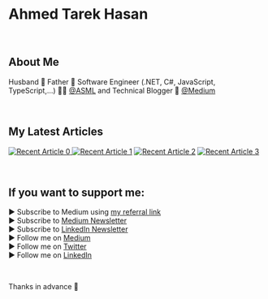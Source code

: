 # Ahmed Tarek Hasan

<br/>

## About Me
Husband 👫 Father 👦 Software Engineer (.NET, C#, JavaScript, TypeScript,...) 👨‍💻 [@ASML][ASML] and Technical Blogger 📰 [@Medium][Blog]

<br/>

## My Latest Articles
<a target="_blank" href="https://github-readme-medium-recent-article.vercel.app/medium/@eng_ahmed.tarek/0"><img src="https://github-readme-medium-recent-article.vercel.app/medium/@eng_ahmed.tarek/0" alt="Recent Article 0">
<a target="_blank" href="https://github-readme-medium-recent-article.vercel.app/medium/@eng_ahmed.tarek/1"><img src="https://github-readme-medium-recent-article.vercel.app/medium/@eng_ahmed.tarek/1" alt="Recent Article 1"/></a>
<a target="_blank" href="https://github-readme-medium-recent-article.vercel.app/medium/@eng_ahmed.tarek/2"><img src="https://github-readme-medium-recent-article.vercel.app/medium/@eng_ahmed.tarek/2" alt="Recent Article 2"/></a>
<a target="_blank" href="https://github-readme-medium-recent-article.vercel.app/medium/@eng_ahmed.tarek/3"><img src="https://github-readme-medium-recent-article.vercel.app/medium/@eng_ahmed.tarek/3" alt="Recent Article 3"/></a>

<br/>

## If you want to support me:
▶ Subscribe to Medium using [my referral link][Membership]<br/>
▶ Subscribe to [Medium Newsletter][Subscribe]<br/>
▶ Subscribe to [LinkedIn Newsletter][Newsletter]<br/>
▶ Follow me on [Medium][Blog]<br/>
▶ Follow me on [Twitter][Twitter]<br/>
▶ Follow me on [LinkedIn][LinkedIn]

<br/>

Thanks in advance 🙂

[Ahmed Tarek Hasan]: https://www.developmentsimplyput.com
[Blog]: https://medium.com/@eng_ahmed.tarek
[Membership]: https://medium.com/@eng_ahmed.tarek/membership
[Subscribe]: https://medium.com/subscribe/@eng_ahmed.tarek
[Twitter]: https://twitter.com/AhmedTarekHasa1
[LinkedIn]: https://www.linkedin.com/in/atarekhasan/
[Friend Links]: https://www.linkedin.com/feed/update/urn:li:activity:6866082670108143616/
[Newsletter]: https://www.linkedin.com/newsletters/development-simply-put-6866647119655247872/
[ASML]: https://www.asml.com
  
  
<!--
**AhmedTarekHasan/AhmedTarekHasan** is a ✨ _special_ ✨ repository because its `README.md` (this file) appears on your GitHub profile.

Here are some ideas to get you started:

- 🔭 I’m currently working on ...
- 🌱 I’m currently learning ...
- 👯 I’m looking to collaborate on ...
- 🤔 I’m looking for help with ...
- 💬 Ask me about ...
- 📫 How to reach me: ...
- 😄 Pronouns: ...
- ⚡ Fun fact: ...
-->
